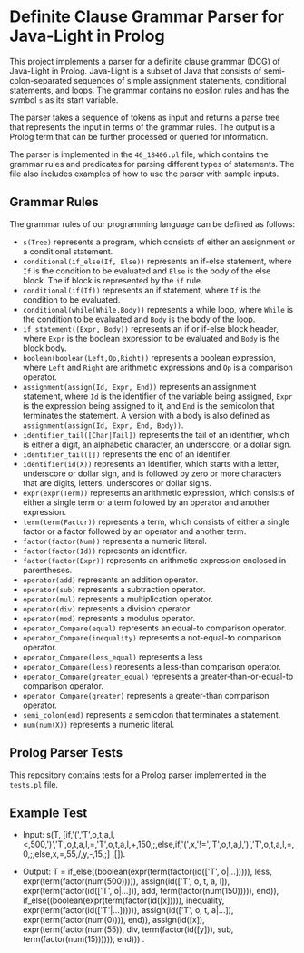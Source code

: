 # Definite Clause Grammar Parser for Java-Light in Prolog

This project implements a parser for a definite clause grammar (DCG) of Java-Light in Prolog. Java-Light is a subset of Java that consists of semi-colon-separated sequences of simple assignment statements, conditional statements, and loops. The grammar contains no epsilon rules and has the symbol `s` as its start variable.

The parser takes a sequence of tokens as input and returns a parse tree that represents the input in terms of the grammar rules. The output is a Prolog term that can be further processed or queried for information.

The parser is implemented in the `46_18406.pl` file, which contains the grammar rules and predicates for parsing different types of statements. The file also includes examples of how to use the parser with sample inputs.

## Grammar Rules

The grammar rules of our programming language can be defined as follows:

- `s(Tree)` represents a program, which consists of either an assignment or a conditional statement.
- `conditional(if_else(If, Else))` represents an if-else statement, where `If` is the condition to be evaluated and `Else` is the body of the else block. The if block is represented by the `if` rule.
- `conditional(if(If))` represents an if statement, where `If` is the condition to be evaluated.
- `conditional(while(While,Body))` represents a while loop, where `While` is the condition to be evaluated and `Body` is the body of the loop.
- `if_statement((Expr, Body))` represents an if or if-else block header, where `Expr` is the boolean expression to be evaluated and `Body` is the block body.
- `boolean(boolean(Left,Op,Right))` represents a boolean expression, where `Left` and `Right` are arithmetic expressions and `Op` is a comparison operator.
- `assignment(assign(Id, Expr, End))` represents an assignment statement, where `Id` is the identifier of the variable being assigned, `Expr` is the expression being assigned to it, and `End` is the semicolon that terminates the statement. A version with a body is also defined as `assignment(assign(Id, Expr, End, Body))`.
- `identifier_tail([Char|Tail])` represents the tail of an identifier, which is either a digit, an alphabetic character, an underscore, or a dollar sign.
- `identifier_tail([])` represents the end of an identifier.
- `identifier(id(X))` represents an identifier, which starts with a letter, underscore or dollar sign, and is followed by zero or more characters that are digits, letters, underscores or dollar signs.
- `expr(expr(Term))` represents an arithmetic expression, which consists of either a single term or a term followed by an operator and another expression.
- `term(term(Factor))` represents a term, which consists of either a single factor or a factor followed by an operator and another term.
- `factor(factor(Num))` represents a numeric literal.
- `factor(factor(Id))` represents an identifier.
- `factor(factor(Expr))` represents an arithmetic expression enclosed in parentheses.
- `operator(add)` represents an addition operator.
- `operator(sub)` represents a subtraction operator.
- `operator(mul)` represents a multiplication operator.
- `operator(div)` represents a division operator.
- `operator(mod)` represents a modulus operator.
- `operator_Compare(equal)` represents an equal-to comparison operator.
- `operator_Compare(inequality)` represents a not-equal-to comparison operator.
- `operator_Compare(less_equal)` represents a less
- `operator_Compare(less)` represents a less-than comparison operator.
- `operator_Compare(greater_equal)` represents a greater-than-or-equal-to comparison operator.
- `operator_Compare(greater)` represents a greater-than comparison operator.
- `semi_colon(end)` represents a semicolon that terminates a statement.
- `num(num(X))` represents a numeric literal. 


## Prolog Parser Tests
This repository contains tests for a Prolog parser implemented in the `tests.pl` file.

## Example Test
- Input:
s(T, [if,'(','T',o,t,a,l,<,500,')','T',o,t,a,l,=,'T',o,t,a,l,+,150,;,else,if,'(',x,'!=','T',o,t,a,l,')','T',o,t,a,l,=,0,;,else,x,=,55,/,y,-,15,;] ,[]).

- Output:
T = if_else((boolean(expr(term(factor(id(['T', o|...])))), less, expr(term(factor(num(500))))), assign(id(['T', o, t, a, l]), expr(term(factor(id(['T', o|...])), add, term(factor(num(150))))), end)), if_else((boolean(expr(term(factor(id([x])))), inequality, expr(term(factor(id(['T'|...]))))), assign(id(['T', o, t, a|...]), expr(term(factor(num(0)))), end)), assign(id([x]), expr(term(factor(num(55)), div, term(factor(id([y])), sub, term(factor(num(15)))))), end))) .

